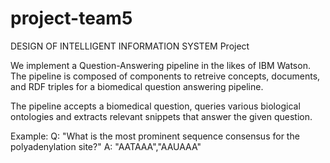 project-team5
=============

DESIGN OF INTELLIGENT INFORMATION SYSTEM Project


We implement a Question-Answering pipeline in the likes of IBM Watson. The pipeline is composed of components to retreive concepts, documents, and RDF triples for a biomedical question answering pipeline.

The pipeline accepts a biomedical question, queries various biological ontologies and extracts relevant snippets that answer the given question.

Example:
Q: "What is the most prominent sequence consensus for the polyadenylation site?"
A: "AATAAA","AAUAAA"
